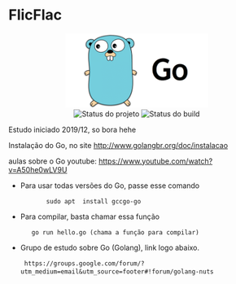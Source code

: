 # FlicFlac


<p align="center">
    <img  src="Exemplos/go.png" title="Logo da Go" width="280"><br />
    <img src="https://img.shields.io/maintenance/yes/2019?style=for-the-badge" title="Status do projeto">
    <img src="https://img.shields.io/travis/ccuffs/template?style=for-the-badge" title="Status do build">
</p>


Estudo iniciado 2019/12, so bora hehe


Instalação do Go, no site
http://www.golangbr.org/doc/instalacao


aulas sobre o Go
youtube: https://www.youtube.com/watch?v=A50he0wLV9U





- Para usar todas versões do Go, passe esse comando

             sudo apt  install gccgo-go 

- Para compilar, basta chamar essa função

         go run hello.go (chama a função para compilar)
         
 - Grupo de estudo sobre Go (Golang), link logo abaixo.
    
        https://groups.google.com/forum/?utm_medium=email&utm_source=footer#!forum/golang-nuts

